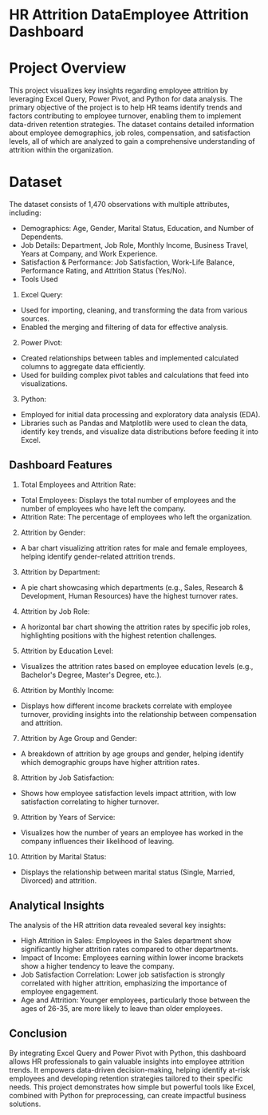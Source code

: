 # HR Attrition DataEmployee Attrition Dashboard
# Project Overview
This project visualizes key insights regarding employee attrition by leveraging Excel Query, Power Pivot, and Python for data analysis. The primary objective of the project is to help HR teams identify trends and factors contributing to employee turnover, enabling them to implement data-driven retention strategies. The dataset contains detailed information about employee demographics, job roles, compensation, and satisfaction levels, all of which are analyzed to gain a comprehensive understanding of attrition within the organization.

# Dataset
The dataset consists of 1,470 observations with multiple attributes, including:

- Demographics: Age, Gender, Marital Status, Education, and Number of Dependents.
- Job Details: Department, Job Role, Monthly Income, Business Travel, Years at Company, and Work Experience.
- Satisfaction & Performance: Job Satisfaction, Work-Life Balance, Performance Rating, and Attrition Status (Yes/No).
- Tools Used
1. Excel Query:

- Used for importing, cleaning, and transforming the data from various sources.
- Enabled the merging and filtering of data for effective analysis.
2. Power Pivot:

- Created relationships between tables and implemented calculated columns to aggregate data efficiently.
- Used for building complex pivot tables and calculations that feed into visualizations.
3. Python:

- Employed for initial data processing and exploratory data analysis (EDA).
- Libraries such as Pandas and Matplotlib were used to clean the data, identify key trends, and visualize data distributions before feeding it into Excel.
## Dashboard Features
1. Total Employees and Attrition Rate:

- Total Employees: Displays the total number of employees and the number of employees who have left the company.
- Attrition Rate: The percentage of employees who left the organization.
2. Attrition by Gender:

- A bar chart visualizing attrition rates for male and female employees, helping identify gender-related attrition trends.
3. Attrition by Department:

- A pie chart showcasing which departments (e.g., Sales, Research & Development, Human Resources) have the highest turnover rates.
4. Attrition by Job Role:

- A horizontal bar chart showing the attrition rates by specific job roles, highlighting positions with the highest retention challenges.
5. Attrition by Education Level:

- Visualizes the attrition rates based on employee education levels (e.g., Bachelor's Degree, Master's Degree, etc.).
6. Attrition by Monthly Income:

- Displays how different income brackets correlate with employee turnover, providing insights into the relationship between compensation and attrition.
7. Attrition by Age Group and Gender:

- A breakdown of attrition by age groups and gender, helping identify which demographic groups have higher attrition rates.
8. Attrition by Job Satisfaction:

- Shows how employee satisfaction levels impact attrition, with low satisfaction correlating to higher turnover.
9. Attrition by Years of Service:

- Visualizes how the number of years an employee has worked in the company influences their likelihood of leaving.
10. Attrition by Marital Status:

- Displays the relationship between marital status (Single, Married, Divorced) and attrition.
## Analytical Insights
The analysis of the HR attrition data revealed several key insights:

- High Attrition in Sales: Employees in the Sales department show significantly higher attrition rates compared to other departments.
- Impact of Income: Employees earning within lower income brackets show a higher tendency to leave the company.
- Job Satisfaction Correlation: Lower job satisfaction is strongly correlated with higher attrition, emphasizing the importance of employee engagement.
- Age and Attrition: Younger employees, particularly those between the ages of 26-35, are more likely to leave than older employees.
## Conclusion
By integrating Excel Query and Power Pivot with Python, this dashboard allows HR professionals to gain valuable insights into employee attrition trends. It empowers data-driven decision-making, helping identify at-risk employees and developing retention strategies tailored to their specific needs. This project demonstrates how simple but powerful tools like Excel, combined with Python for preprocessing, can create impactful business solutions.
